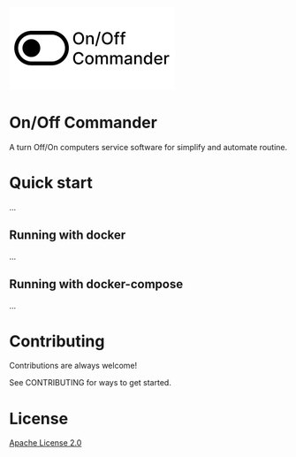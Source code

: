 ![Logo](https://github.com/Vlad2030/on-off-commander/blob/main/images/Logo.png)

# On/Off Commander
A turn Off/On computers service software for simplify and automate routine.

# Quick start
...

## Running with docker
...

## Running with docker-compose
...

# Contributing
Contributions are always welcome!

See CONTRIBUTING for ways to get started.

# License
[Apache License 2.0](https://github.com/Vlad2030/on-off-commander/blob/main/LICENSE)
